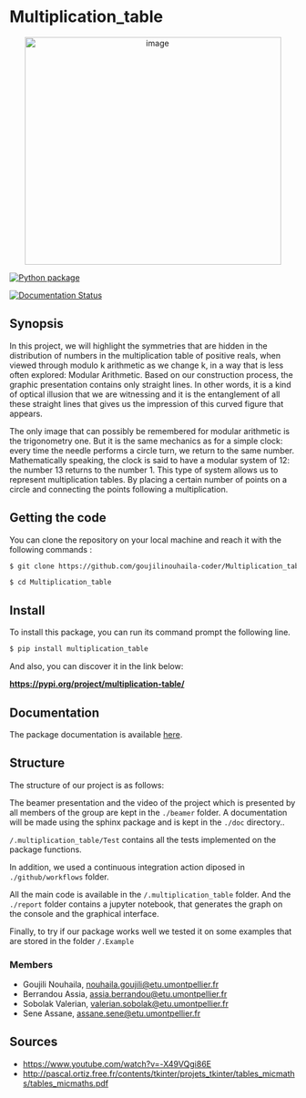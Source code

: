 # Multiplication_table 
<p align="center">
<img src="https://zupimages.net/up/21/16/zxrf.png" width="450" height='400' alt="image"/>
</p>

[![Python package](https://github.com/goujilinouhaila-coder/Multiplication_table/actions/workflows/python-package.yml/badge.svg)](https://github.com/goujilinouhaila-coder/Multiplication_table/actions/workflows/python-package.yml)

[![Documentation Status](https://readthedocs.org/projects/multiplication-table/badge/?version=assia)](https://multiplication-table.readthedocs.io/en/assia/?badge=assia)


## Synopsis

In this project, we will highlight the symmetries that are hidden in the distribution of numbers in the multiplication table of positive reals, when viewed through modulo k arithmetic as we change k, in a way that is less often explored: Modular Arithmetic. Based on our construction process, the graphic presentation contains only straight lines. In other words, it is a kind of optical illusion that we are witnessing and it is the entanglement of all these straight lines that gives us the impression of this curved figure that appears.

The only image that can possibly be remembered for modular arithmetic is the trigonometry one. But it is the same mechanics as for a simple clock: every time the needle performs a circle turn, we return to the same number. Mathematically speaking, the clock is said to have a modular system of 12: the number 13 returns to the number 1. This type of system allows us to represent multiplication tables. By placing a certain number of points on a circle and connecting the points following a multiplication.

## Getting the code

You can clone the repository on your local machine and reach it with the following commands :

```sh 
$ git clone https://github.com/goujilinouhaila-coder/Multiplication_table.git
```
```
$ cd Multiplication_table
```

## Install

To install this package, you can run its command prompt the following line.

```sh
$ pip install multiplication_table 
```

And also, you can discover it in the link below: 

**https://pypi.org/project/multiplication-table/** 

## Documentation 

The package documentation is available [here](https://multiplication-table.readthedocs.io/en/assia/index.html). 

## Structure 

The structure of our project is as follows:

The beamer presentation and the video of the project which is presented by all members of the group are kept in the `./beamer` folder. A documentation will be made using the sphinx package and is kept in the `./doc` directory..

`/.multiplication_table/Test` contains all the tests implemented on the package functions.

In addition, we used a continuous integration action diposed in `./github/workflows` folder.

All the main code is available in the `/.multiplication_table` folder. And the `./report` folder contains a jupyter notebook, that generates the graph on the console and the graphical interface.

Finally, to try if our package works well we tested it on some examples that are stored in the folder `/.Example`

### Members

- Goujili Nouhaila, nouhaila.goujili@etu.umontpellier.fr
- Berrandou Assia, assia.berrandou@etu.umontpellier.fr     
- Sobolak Valerian, valerian.sobolak@etu.umontpellier.fr
- Sene Assane, assane.sene@etu.umontpellier.fr

## Sources

- https://www.youtube.com/watch?v=-X49VQgi86E
- http://pascal.ortiz.free.fr/contents/tkinter/projets_tkinter/tables_micmaths/tables_micmaths.pdf

